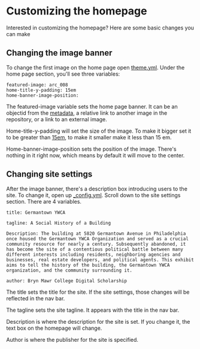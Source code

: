 # Customizing the homepage 

Interested in customizing the homepage? Here are some basic changes you can make

## Changing the image banner
To change the first image on the home page open [theme.yml](../_data/theme.yml). Under the home page section, you'll see three variables:

```
featured-image: arc_008
home-title-y-padding: 15em
home-banner-image-position:

```

The featured-image variable sets the home page banner. It can be an objectid from the [metadata](metadata-docs.md), a relative link to another image in the repository, or a link to an external image.

Home-title-y-padding will set the size of the image. To make it bigger set it to be greater than [15em](https://www.w3.org/Style/Examples/007/units.en.html), to make it smaller make it less than 15 em.

Home-banner-image-position sets the position of the image. There's nothing in it right now, which means by default it will move to the center.

## Changing site settings
After the image banner, there's a description box introducing users to the site. To change it, open up [_config.yml](../_config.yml). Scroll down to the site settings section. There are 4 variables.

```
title: Germantown YWCA

tagline: A Social History of a Building

Description: The building at 5820 Germantown Avenue in Philadelphia once housed the Germantown YWCA Organization and served as a crucial community resource for nearly a century. Subsequently abandoned, it has become the site of a contentious political battle between many different interests including residents, neighboring agencies and businesses, real estate developers, and political agents. This exhibit aims to tell the history of the building, the Germantown YWCA organization, and the community surrounding it.

author: Bryn Mawr College Digital Scholarship
```

The title sets the title for the site. If the site settings, those changes will be reflected in the nav bar.

The tagline sets the site tagline. It appears with the title in the nav bar.

Description is where the description for the site is set. If you change it, the text box on the homepage will change.

Author is where the publisher for the site is specified.

